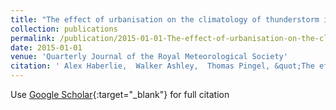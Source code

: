 ```yaml
---
title: "The effect of urbanisation on the climatology of thunderstorm initiation"
collection: publications
permalink: /publication/2015-01-01-The-effect-of-urbanisation-on-the-climatology-of-thunderstorm-initiation
date: 2015-01-01
venue: 'Quarterly Journal of the Royal Meteorological Society'
citation: ' Alex Haberlie,  Walker Ashley,  Thomas Pingel, &quot;The effect of urbanisation on the climatology of thunderstorm initiation.&quot; Quarterly Journal of the Royal Meteorological Society, 2015.'
---
```

Use [Google Scholar](https://scholar.google.com/scholar?q=The+effect+of+urbanisation+on+the+climatology+of+thunderstorm+initiation){:target="_blank"} for full citation